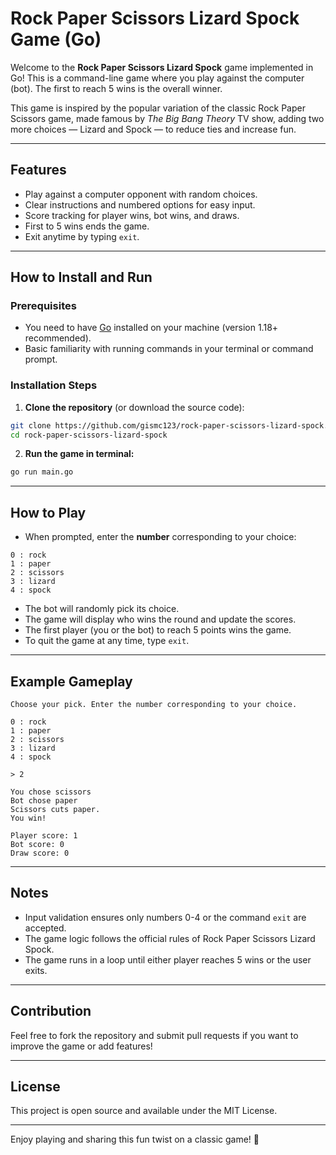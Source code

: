 # Rock Paper Scissors Lizard Spock Game (Go)

Welcome to the **Rock Paper Scissors Lizard Spock** game implemented in Go! This is a command-line game where you play against the computer (bot). The first to reach 5 wins is the overall winner.

This game is inspired by the popular variation of the classic Rock Paper Scissors game, made famous by *The Big Bang Theory* TV show, adding two more choices — Lizard and Spock — to reduce ties and increase fun.

---

## Features

- Play against a computer opponent with random choices.
- Clear instructions and numbered options for easy input.
- Score tracking for player wins, bot wins, and draws.
- First to 5 wins ends the game.
- Exit anytime by typing `exit`.

---

## How to Install and Run

### Prerequisites

- You need to have [Go](https://golang.org/dl/) installed on your machine (version 1.18+ recommended).
- Basic familiarity with running commands in your terminal or command prompt.

### Installation Steps

1. **Clone the repository** (or download the source code):

```bash
git clone https://github.com/gismc123/rock-paper-scissors-lizard-spock.git
cd rock-paper-scissors-lizard-spock
```

2. **Run the game in terminal:**

```bash
go run main.go
```

---

## How to Play

- When prompted, enter the **number** corresponding to your choice:

```
0 : rock
1 : paper
2 : scissors
3 : lizard
4 : spock
```

- The bot will randomly pick its choice.
- The game will display who wins the round and update the scores.
- The first player (you or the bot) to reach 5 points wins the game.
- To quit the game at any time, type `exit`.

---

## Example Gameplay

```
Choose your pick. Enter the number corresponding to your choice.

0 : rock
1 : paper
2 : scissors
3 : lizard
4 : spock

> 2

You chose scissors
Bot chose paper
Scissors cuts paper.
You win!

Player score: 1
Bot score: 0
Draw score: 0
```

---

## Notes

- Input validation ensures only numbers 0-4 or the command `exit` are accepted.
- The game logic follows the official rules of Rock Paper Scissors Lizard Spock.
- The game runs in a loop until either player reaches 5 wins or the user exits.

---

## Contribution

Feel free to fork the repository and submit pull requests if you want to improve the game or add features!

---

## License

This project is open source and available under the MIT License.

---

Enjoy playing and sharing this fun twist on a classic game! 🎉
